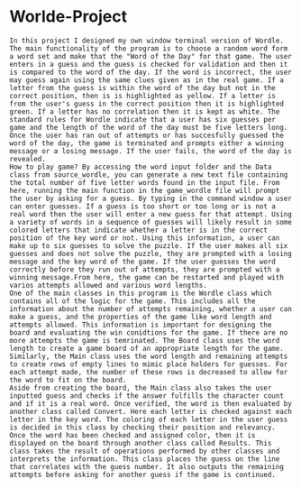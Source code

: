 # Worlde-Project
    In this project I designed my own window terminal version of Wordle. The main functionality of the program is to choose a random word form a word set and make that the "Word of the Day" for that game. The user enters in a guess and the guess is checked for validation and then it is compared to the word of the day. If the word is incorrect, the user may guess again using the same clues given as in the real game. If a letter from the guess is within the word of the day but not in the correct position, then is is highlighted as yellow. If a letter is from the user's guess in the correct position then it is highlighted green. If a letter has no correlation then it is kept as white. The standard rules for Wordle indicate that a user has six guesses per game and the length of the word of the day must be five letters long. Once the user has ran out of attempts or has succesfully guessed the word of the day, the game is terminated and prompts either a winning message or a losing message. If the user fails, the word of the day is revealed.
    How to play game? By accessing the word input folder and the Data class from source_wordle, you can generate a new text file containing the total number of five letter words found in the input file. From here, running the main function in the game_wordle file will prompt the user by asking for a guess. By typing in the command window a user can enter guesses. If a guess is too short or too long or is not a real word then the user will enter a new guess for that attempt. Using a variety of words in a sequence of guesses will likely result in some colored letters that indicate whether a letter is in the correct position of the key word or not. Using this information, a user can make up to six guesses to solve the puzzle. If the user makes all six guesses and does not solve the puzzle, they are prompted with a losing message and the key word of the game. If the user guesses the word correctly before they run out of attempts, they are prompted with a winning message.From here, the game can be restarted and played with varios attempts allowed and various word lengths.
    One of the main classes in this program is the Wordle class which contains all of the logic for the game. This includes all the information about the number of attempts remaining, whether a user can make a guess, and the properties of the game like word length and attempts allowed. This information is important for designing the board and evaluating the win conidtions for the game. If there are no more attempts the game is temrinated. The Board class uses the word length to create a game board of an appropriate length for the game. Similarly, the Main class uses the word length and remaining attempts to create rows of empty lines to mimic place holders for guesses. For each attempt made, the number of these rows is decreased to allow for the word to fit on the board.
    Aside from creating the board, the Main class also takes the user inputted guess and checks if the answer fulfills the character count and if it is a real word. Once verified, the word is then evaluated by another class called Convert. Here each letter is checked against each letter in the key word. The coloring of each letter in the user guess is decided in this class by checking their position and relevancy. Once the word has been checked and assigned color, then it is displayed on the board through another class called Results. This class takes the result of operations performed by other classes and interprets the information. This class places the guess on the line that correlates with the guess number. It also outputs the remaining attempts before asking for another guess if the game is continued.
